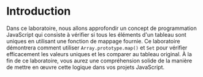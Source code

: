 # Introduction

Dans ce laboratoire, nous allons approfondir un concept de programmation JavaScript qui consiste à vérifier si tous les éléments d'un tableau sont uniques en utilisant une fonction de mappage fournie. Ce laboratoire démontrera comment utiliser `Array.prototype.map()` et `Set` pour vérifier efficacement les valeurs uniques et les comparer au tableau original. À la fin de ce laboratoire, vous aurez une compréhension solide de la manière de mettre en œuvre cette logique dans vos projets JavaScript.
